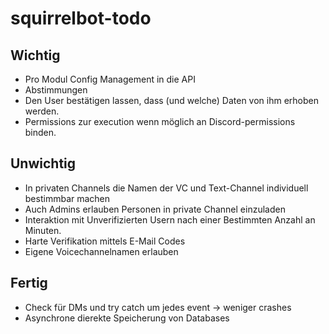 # squirrelbot-todo
## Wichtig
* Pro Modul Config Management in die API
* Abstimmungen
* Den User bestätigen lassen, dass (und welche) Daten von ihm erhoben werden.
* Permissions zur execution wenn möglich an Discord-permissions binden.

## Unwichtig
* In privaten Channels die Namen der VC und Text-Channel individuell bestimmbar machen
* Auch Admins erlauben Personen in private Channel einzuladen
* Interaktion mit Unverifizierten Usern nach einer Bestimmten Anzahl an Minuten.
* Harte Verifikation mittels E-Mail Codes
* Eigene Voicechannelnamen erlauben

## Fertig
* Check für DMs und try catch um jedes event -> weniger crashes
* Asynchrone dierekte Speicherung von Databases

